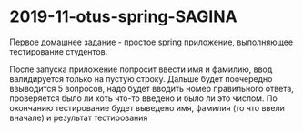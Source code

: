 # 2019-11-otus-spring-SAGINA

Первое домашнее задание - простое spring приложение, выполняющее тестирование студентов.

После запуска приложение попросит ввести имя и фамилию, ввод валидируется только на пустую строку.
Дальше будет поочередно ввыводится 5 вопросов, надо будет вводить номер правильного ответа, проверяется было ли хоть что-то введено и было ли это числом.
По окончанию тестирование будет выведено имя, фамилия (то что ввели вначале) и результат тестирования
